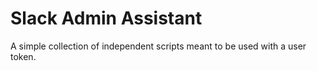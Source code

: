 # Slack Admin Assistant

A simple collection of independent scripts meant to be used with a user token. 